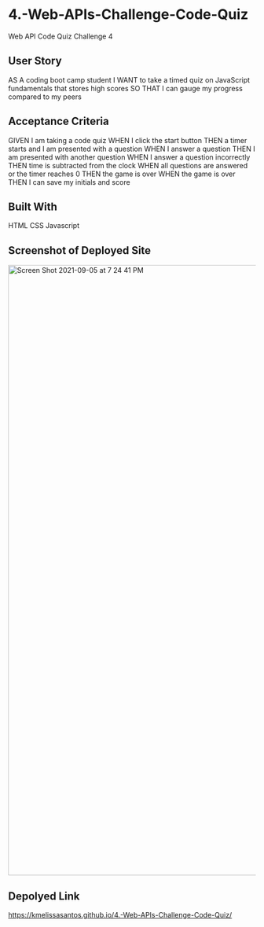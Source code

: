 # 4.-Web-APIs-Challenge-Code-Quiz
Web API Code Quiz Challenge 4
## User Story
AS A coding boot camp student
I WANT to take a timed quiz on JavaScript fundamentals that stores high scores
SO THAT I can gauge my progress compared to my peers
## Acceptance Criteria
GIVEN I am taking a code quiz
WHEN I click the start button
THEN a timer starts and I am presented with a question
WHEN I answer a question
THEN I am presented with another question
WHEN I answer a question incorrectly
THEN time is subtracted from the clock
WHEN all questions are answered or the timer reaches 0
THEN the game is over
WHEN the game is over
THEN I can save my initials and score
## Built With
HTML 
CSS
Javascript

## Screenshot of Deployed Site
<img width="1242" alt="Screen Shot 2021-09-05 at 7 24 41 PM" src="https://user-images.githubusercontent.com/79613288/132144208-6545f3fa-dc33-429d-9075-5d8e17b7be25.png">

## Depolyed Link
https://kmelissasantos.github.io/4.-Web-APIs-Challenge-Code-Quiz/
